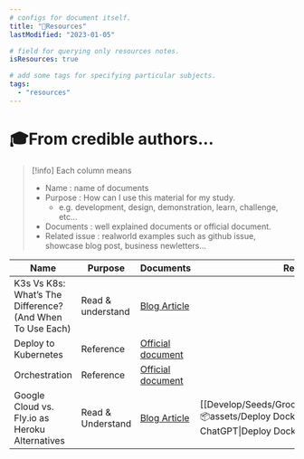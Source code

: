 ```yaml
---
# configs for document itself.
title: "🚚Resources"
lastModified: "2023-01-05"

# field for querying only resources notes.
isResources: true

# add some tags for specifying particular subjects.
tags:
  - "resources"
---
```

# 🎓From credible authors...
> [!info] Each column means
> - Name : name of documents
> - Purpose : How can I use this material for my study.
> 	- e.g. development, design, demonstration, learn, challenge, etc...
> - Documents : well explained documents or official document.
> - Related issue : realworld examples such as github issue, showcase blog post, business newletters...

| Name                                                      | Purpose           | Documents                                                               | Related issues |
| --------------------------------------------------------- | ----------------- | ----------------------------------------------------------------------- | -------------- |
| K3s Vs K8s: What’s The Difference? (And When To Use Each) | Read & understand | [Blog Article](https://www.cloudzero.com/blog/k3s-vs-k8s)               |                |
| Deploy to Kubernetes                                      | Reference         | [Official document](https://docs.docker.com/get-started/kube-deploy/)   |                |
| Orchestration                                             | Reference         | [Official document](https://docs.docker.com/get-started/orchestration/) |                |
| Google Cloud vs. Fly.io as Heroku Alternatives                            | Read & Understand | [Blog Article](https://towardsdatascience.com/google-cloud-vs-fly-io-as-heroku-alternatives-1f5a47716a58)                                                                                                                       | [[Develop/Seeds/Grocery/Configurations/Kubernetes/📦assets/Deploy Docker Compose to GCP - ChatGPT\|Deploy Docker Compose to GCP]]                   |
